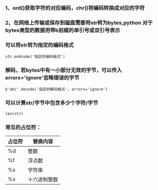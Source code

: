 ### 1、ord()获取字符的对应编码，chr()将编码转换成对应的字符

### 2、在网络上传输或保存到磁盘需要将str转为bytes,python 对于bytes类型的数据用带b前缀的单引号或双引号表示

### 可以将str转为指定的编码格式

`str.endcode('指定的编码格式')`

### 解码，若bytes中有一小部分无效的字节，可以传入errors='ignore'忽略错误的字节

`b'abc'.decode('指定的解码格式', errors='ignore')`

### 可以计算str/字节中包含多少个字符/字节

`len(str)`

### 常见的占位符：

| **占位符** | **替换内容** |
| ---------- | ------------ |
| %d         | 整数         |
| %f         | 浮点数       |
| %s         | 字符串       |
| %x         | 十六进制整数 |



